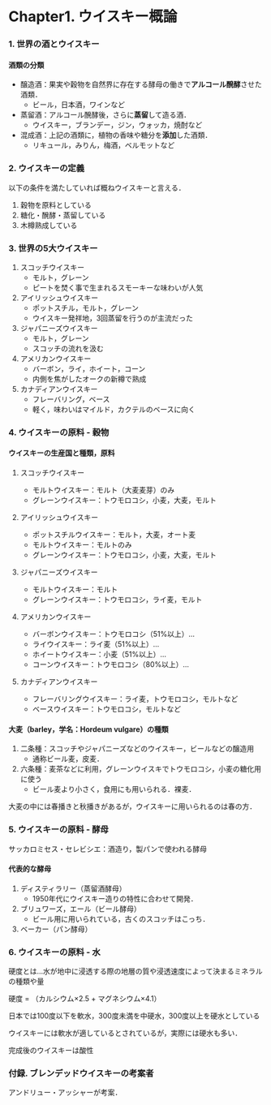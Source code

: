 # Chapter1. ウイスキー概論

### 1. 世界の酒とウイスキー

#### 酒類の分類
- 醸造酒：果実や穀物を自然界に存在する酵母の働きで**アルコール醗酵**させた酒類．
    - ビール，日本酒，ワインなど
- 蒸留酒：アルコール醗酵後，さらに**蒸留**して造る酒．
    - ウイスキー，ブランデー，ジン，ウォッカ，焼酎など
- 混成酒：上記の酒類に，植物の香味や糖分を**添加**した酒類．
    - リキュール，みりん，梅酒，ベルモットなど

### 2. ウイスキーの定義
以下の条件を満たしていれば概ねウイスキーと言える．

1. 穀物を原料としている
2. 糖化・醗酵・蒸留している
3. 木樽熟成している

### 3. 世界の5大ウイスキー

1. スコッチウイスキー
    - モルト，グレーン
    - ピートを焚く事で生まれるスモーキーな味わいが人気
2. アイリッシュウイスキー
    - ポットスチル，モルト，グレーン
    - ウイスキー発祥地，3回蒸留を行うのが主流だった
3. ジャパニーズウイスキー
    - モルト，グレーン
    - スコッチの流れを汲む
4. アメリカンウイスキー
    - バーボン，ライ，ホイート，コーン
    - 内側を焦がしたオークの新樽で熟成
5. カナディアンウイスキー
    - フレーバリング，ベース
    - 軽く，味わいはマイルド，カクテルのベースに向く

### 4. ウイスキーの原料 - 穀物
#### ウイスキーの生産国と種類，原料
1. スコッチウイスキー
    - モルトウイスキー：モルト（大麦麦芽）のみ
    - グレーンウイスキー：トウモロコシ，小麦，大麦，モルト

2. アイリッシュウイスキー
    - ポットスチルウイスキー：モルト，大麦，オート麦
    - モルトウイスキー：モルトのみ
    - グレーンウイスキー：トウモロコシ，小麦，大麦，モルト

3. ジャパニーズウイスキー
    - モルトウイスキー：モルト
    - グレーンウイスキー：トウモロコシ，ライ麦，モルト

4. アメリカンウイスキー
    - バーボンウイスキー：トウモロコシ（51%以上）...
    - ライウイスキー：ライ麦（51%以上）...
    - ホイートウイスキー：小麦（51%以上）...
    - コーンウイスキー：トウモロコシ（80%以上）...

5. カナディアンウイスキー
    - フレーバリングウイスキー：ライ麦，トウモロコシ，モルトなど
    - ベースウイスキー：トウモロコシ，モルトなど

#### 大麦（barley，学名：Hordeum vulgare）の種類
1. 二条種：スコッチやジャパニーズなどのウイスキー，ビールなどの醸造用
    - 通称ビール麦，皮麦．
2. 六条種：麦茶などに利用，グレーンウイスキでトウモロコシ，小麦の糖化用に使う
    - ビール麦より小さく，食用にも用いられる．裸麦．

大麦の中には春播きと秋播きがあるが，ウイスキーに用いられるのは春の方．

### 5. ウイスキーの原料 - 酵母
サッカロミセス・セレビシエ：酒造り，製パンで使われる酵母

#### 代表的な酵母
1. ディスティラリー（蒸留酒酵母）
    - 1950年代にウイスキー造りの特性に合わせて開発． 
2. ブリュワーズ，エール（ビール酵母）
    - ビール用に用いられている，古くのスコッチはこっち．
3. ベーカー（パン酵母）

### 6. ウイスキーの原料 - 水
硬度とは...水が地中に浸透する際の地層の質や浸透速度によって決まるミネラルの種類や量  

硬度 = （カルシウム×2.5 + マグネシウム×4.1）

日本では100度以下を軟水，300度未満を中硬水，300度以上を硬水としている

ウイスキーには軟水が適しているとされているが，実際には硬水も多い．

完成後のウイスキーは酸性

### 付録. ブレンデッドウイスキーの考案者
アンドリュー・アッシャーが考案．


